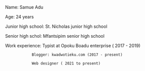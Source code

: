 Name: Samue Adu

Age: 24 years

Junior high school: St. Nicholas junior high school

Senior high schol: Mfantsipim senior high school

Work experience: 
                Typist at Opoku Boadu enterprise ( 2017 - 2019)

                Blogger: kwadwotieku.com (2017 - present)
                 
                Web designer ( 2021 to present)
